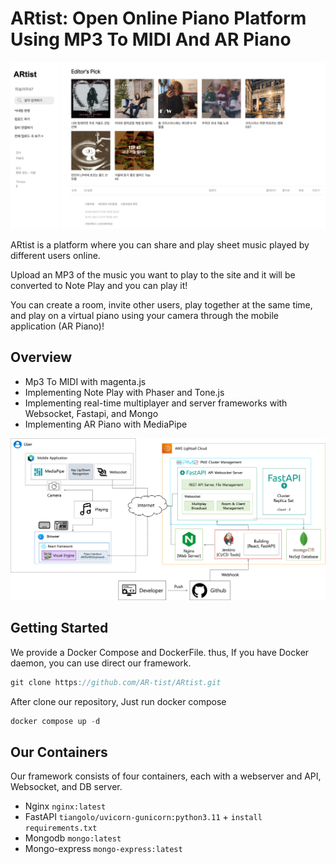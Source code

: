 # ARtist: Open Online Piano Platform Using MP3 To MIDI And AR Piano

<img width="1148" alt="image" src="https://raw.githubusercontent.com/AR-tist/ARtist/main/assets/interface.png">

ARtist is a platform where you can share and play sheet music played by different users online.

Upload an MP3 of the music you want to play to the site and it will be converted to Note Play and you can play it!

You can create a room, invite other users, play together at the same time, and play on a virtual piano using your camera through the mobile application (AR Piano)!

## Overview

- Mp3 To MIDI with magenta.js
- Implementing Note Play with Phaser and Tone.js
- Implementing real-time multiplayer and server frameworks with Websocket, Fastapi, and Mongo
- Implementing AR Piano with MediaPipe

<img width="1148" alt="image" src="https://raw.githubusercontent.com/AR-tist/ARtist/main/assets/architecture.png">

## Getting Started

We provide a Docker Compose and DockerFile. thus, If you have Docker daemon, you can use direct our framework.

```jsx
git clone https://github.com/AR-tist/ARtist.git
```

After clone our repository, Just run docker compose

```jsx
docker compose up -d
```

## Our Containers

Our framework consists of four containers, each with a webserver and API, Websocket, and DB server.

- Nginx `nginx:latest`
- FastAPI `tiangolo/uvicorn-gunicorn:python3.11` + `install requirements.txt`
- Mongodb `mongo:latest`
- Mongo-express `mongo-express:latest`
